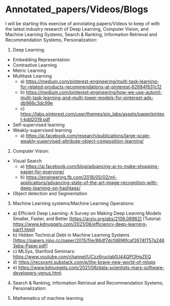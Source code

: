 # Annotated_papers/Videos/Blogs

I will be starting this exercise of annotating papers/Videos to keep of with the latest industry research of Deep Learning, Computer Vision, and Machine Learning Systems, Search & Ranking, Information Retrieval and Recommendation Systems, Personalization:

1. Deep Learning:

- Embedding Representation
- Contrastive Learning
- Metric Learning
- Multitask Learning
   - a) https://medium.com/pinterest-engineering/multi-task-learning-for-related-products-recommendations-at-pinterest-62684f631c12
   - b) https://medium.com/pinterest-engineering/how-we-use-automl-multi-task-learning-and-multi-tower-models-for-pinterest-ads-db966c3dc99e
   - c) https://labs.pinterest.com/user/themes/pin_labs/assets/paper/pintext-kdd2019.pdf
- Self-supervised learning
- Weakly-supervised learning
   - a) https://ai.facebook.com/research/publications/large-scale-weakly-supervised-attribute-object-composition-learning/
2. Computer Vision:

- Visual Search
   - a) https://ai.facebook.com/blog/advancing-ai-to-make-shopping-easier-for-everyone/
   - b) https://engineering.fb.com/2018/05/02/ml-applications/advancing-state-of-the-art-image-recognition-with-deep-learning-on-hashtags/
- Object detection and Segmentation

3. Machine Learning systems/Machine Learning Operations:

- a) Efficient Deep Learning: A Survey on Making Deep Learning Models Smaller, Faster, and Better [https://arxiv.org/abs/2106.08962] 
      (Tutorial: https://www.kdnuggets.com/2021/06/efficiency-deep-learning-part1.html)
- b) Hidden Technical Debt in Machine Learning Systems [https://papers.nips.cc/paper/2015/file/86df7dcfd896fcaf2674f757a2463eba-Paper.pdf]
- c) MLSys, Stanford Seminars: https://www.youtube.com/channel/UCzz6ructab1U44QPI3HpZEQ
- d) https://recsysml.substack.com/p/the-brave-new-world-of-mlops
- e) https://www.kdnuggets.com/2021/06/data-scientists-mars-software-developers-venus.html

4. Search & Ranking, Information Retrieval and Recommendation Systems, Personalization:

5. Mathematics of machine learning.
